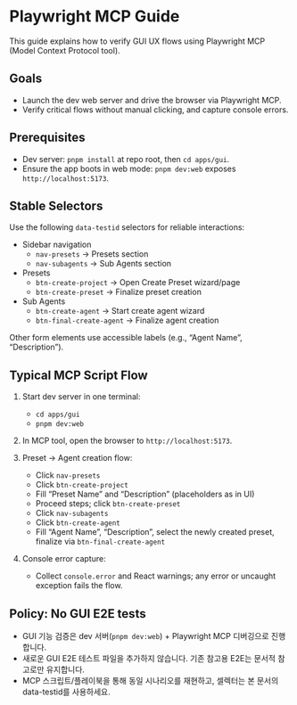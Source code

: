 # Playwright MCP Guide

This guide explains how to verify GUI UX flows using Playwright MCP (Model Context Protocol tool).

## Goals

- Launch the dev web server and drive the browser via Playwright MCP.
- Verify critical flows without manual clicking, and capture console errors.

## Prerequisites

- Dev server: `pnpm install` at repo root, then `cd apps/gui`.
- Ensure the app boots in web mode: `pnpm dev:web` exposes `http://localhost:5173`.

## Stable Selectors

Use the following `data-testid` selectors for reliable interactions:

- Sidebar navigation
  - `nav-presets` → Presets section
  - `nav-subagents` → Sub Agents section
- Presets
  - `btn-create-project` → Open Create Preset wizard/page
  - `btn-create-preset` → Finalize preset creation
- Sub Agents
  - `btn-create-agent` → Start create agent wizard
  - `btn-final-create-agent` → Finalize agent creation

Other form elements use accessible labels (e.g., “Agent Name”, “Description”).

## Typical MCP Script Flow

1. Start dev server in one terminal:
   - `cd apps/gui`
   - `pnpm dev:web`

2. In MCP tool, open the browser to `http://localhost:5173`.

3. Preset → Agent creation flow:
   - Click `nav-presets`
   - Click `btn-create-project`
   - Fill “Preset Name” and “Description” (placeholders as in UI)
   - Proceed steps; click `btn-create-preset`
   - Click `nav-subagents`
   - Click `btn-create-agent`
   - Fill “Agent Name”, “Description”, select the newly created preset, finalize via `btn-final-create-agent`

4. Console error capture:
   - Collect `console.error` and React warnings; any error or uncaught exception fails the flow.

## Policy: No GUI E2E tests

- GUI 기능 검증은 dev 서버(`pnpm dev:web`) + Playwright MCP 디버깅으로 진행합니다.
- 새로운 GUI E2E 테스트 파일을 추가하지 않습니다. 기존 참고용 E2E는 문서적 참고로만 유지합니다.
- MCP 스크립트/플레이북을 통해 동일 시나리오를 재현하고, 셀렉터는 본 문서의 data-testid를 사용하세요.
